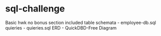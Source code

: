# sql-challenge
Basic hwk no bonus section included
table schemata - employee-db.sql
quieries - quieries.sql
ERD - QuickDBD-Free Diagram
